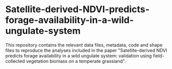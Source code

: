 # Satellite-derived-NDVI-predicts-forage-availability-in-a-wild-ungulate-system
This repository contains the relevant data files, metadata, code and shape files to reproduce the analyses included in the paper "Satellite-derived NDVI predicts forage availability in a wild ungulate system: validation using field-collected vegetation biomass on a temperate grassland".
